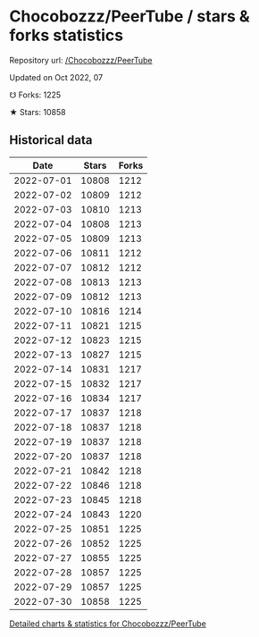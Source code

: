 # Chocobozzz/PeerTube / stars & forks statistics

Repository url: [/Chocobozzz/PeerTube](https://github.com/Chocobozzz/PeerTube)

Updated on Oct 2022, 07

☋ Forks: 1225

★ Stars: 10858

## Historical data
| Date | Stars | Forks |
|------|-------|-------|
| 2022-07-01 | 10808 | 1212 | 
| 2022-07-02 | 10809 | 1212 | 
| 2022-07-03 | 10810 | 1213 | 
| 2022-07-04 | 10808 | 1213 | 
| 2022-07-05 | 10809 | 1213 | 
| 2022-07-06 | 10811 | 1212 | 
| 2022-07-07 | 10812 | 1212 | 
| 2022-07-08 | 10813 | 1213 | 
| 2022-07-09 | 10812 | 1213 | 
| 2022-07-10 | 10816 | 1214 | 
| 2022-07-11 | 10821 | 1215 | 
| 2022-07-12 | 10823 | 1215 | 
| 2022-07-13 | 10827 | 1215 | 
| 2022-07-14 | 10831 | 1217 | 
| 2022-07-15 | 10832 | 1217 | 
| 2022-07-16 | 10834 | 1217 | 
| 2022-07-17 | 10837 | 1218 | 
| 2022-07-18 | 10837 | 1218 | 
| 2022-07-19 | 10837 | 1218 | 
| 2022-07-20 | 10837 | 1218 | 
| 2022-07-21 | 10842 | 1218 | 
| 2022-07-22 | 10846 | 1218 | 
| 2022-07-23 | 10845 | 1218 | 
| 2022-07-24 | 10843 | 1220 | 
| 2022-07-25 | 10851 | 1225 | 
| 2022-07-26 | 10852 | 1225 | 
| 2022-07-27 | 10855 | 1225 | 
| 2022-07-28 | 10857 | 1225 | 
| 2022-07-29 | 10857 | 1225 | 
| 2022-07-30 | 10858 | 1225 | 


[Detailed charts & statistics for Chocobozzz/PeerTube](https://reviewgithub.com/rep/Chocobozzz/PeerTube)
